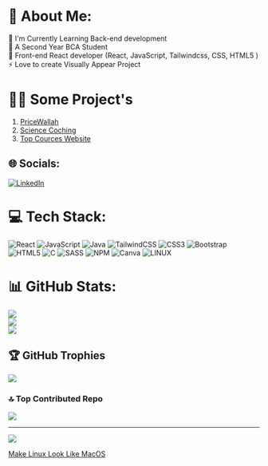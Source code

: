 # 💫 About Me:
🔭 I'm Currently Learning Back-end development<br>👯  A Second Year BCA Student <br>🌱  Front-end React developer (React, JavaScript, Tailwindcss, CSS, HTML5 )<br>⚡ Love to create Visually Appear Project<br>
# 🤌🏼 Some Project's
1.  <a href= "https://pricewallah.vercel.app/" target="_blank">PriceWallah</a> <br/>
2.  <a href="https://sciencecoching.netlify.app/" target="_blank">Science Coching</a> <br/>
3.    <a href="https://top-new-cources.netlify.app/" target="_blank" >Top Cources Website</a>  <br/>





## 🌐 Socials:
[![LinkedIn](https://img.shields.io/badge/LinkedIn-%230077B5.svg?logo=linkedin&logoColor=white)](https://linkedin.com/in/https://www.linkedin.com/in/vibhu-gupta-918042221/) 

# 💻 Tech Stack:
![React](https://img.shields.io/badge/react-%2320232a.svg?style=plastic&logo=react&logoColor=%2361DAFB) ![JavaScript](https://img.shields.io/badge/javascript-%23323330.svg?style=plastic&logo=javascript&logoColor=%23F7DF1E) ![Java](https://img.shields.io/badge/java-%23ED8B00.svg?style=plastic&logo=java&logoColor=white) ![TailwindCSS](https://img.shields.io/badge/tailwindcss-%2338B2AC.svg?style=plastic&logo=tailwind-css&logoColor=white) ![CSS3](https://img.shields.io/badge/css3-%231572B6.svg?style=plastic&logo=css3&logoColor=white) ![Bootstrap](https://img.shields.io/badge/bootstrap-%23563D7C.svg?style=plastic&logo=bootstrap&logoColor=white) ![HTML5](https://img.shields.io/badge/html5-%23E34F26.svg?style=plastic&logo=html5&logoColor=white) ![C](https://img.shields.io/badge/c-%2300599C.svg?style=plastic&logo=c&logoColor=white) ![SASS](https://img.shields.io/badge/SASS-hotpink.svg?style=plastic&logo=SASS&logoColor=white) ![NPM](https://img.shields.io/badge/NPM-%23000000.svg?style=plastic&logo=npm&logoColor=white) ![Canva](https://img.shields.io/badge/Canva-%2300C4CC.svg?style=plastic&logo=Canva&logoColor=white) ![LINUX](https://img.shields.io/badge/Linux-FCC624?style=plastic&logo=linux&logoColor=black)
# 📊 GitHub Stats:
![](https://github-readme-stats.vercel.app/api?username=viibhuGupta&theme=radical&hide_border=false&include_all_commits=true&count_private=true)<br/>
![](https://github-readme-streak-stats.herokuapp.com/?user=viibhuGupta&theme=radical&hide_border=false)<br/>
![](https://github-readme-stats.vercel.app/api/top-langs/?username=viibhuGupta&theme=radical&hide_border=false&include_all_commits=true&count_private=true&layout=compact)

## 🏆 GitHub Trophies
![](https://github-profile-trophy.vercel.app/?username=viibhuGupta&theme=dracula&no-frame=false&no-bg=false&margin-w=4)

### 🔝 Top Contributed Repo
![](https://github-contributor-stats.vercel.app/api?username=viibhuGupta&limit=5&theme=dracula&combine_all_yearly_contributions=true)

---
[![](https://visitcount.itsvg.in/api?id=viibhuGupta&icon=9&color=1)](https://visitcount.itsvg.in)

<!-- Proudly created with GPRM ( https://gprm.itsvg.in ) -->


 <a href="https://github.com/viibhuGupta/Linux-Setup-" target="_blank" >Make Linux Look Like MacOS </a>  
